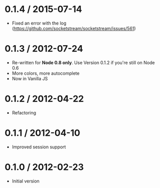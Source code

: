 0.1.4 / 2015-07-14
==================

* Fixed an error with the log (https://github.com/socketstream/socketstream/issues/561)

0.1.3 / 2012-07-24
==================

* Re-written for **Node 0.8 only**. Use Version 0.1.2 if you're still on Node 0.6
* More colors, more autocomplete
* Now in Vanilla JS

0.1.2 / 2012-04-22
==================

* Refactoring



0.1.1 / 2012-04-10
==================

* Improved session support



0.1.0 / 2012-02-23
==================

* Initial version